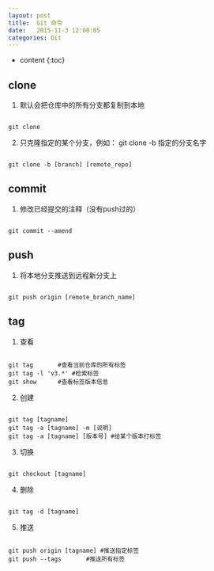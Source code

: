 ```yaml
---
layout: post
title:  Git 命令
date:   2015-11-3 12:00:05
categories: Git
---
```


* content
{:toc}

## clone

1. 默认会把仓库中的所有分支都复制到本地

<code class="hljs">
git clone
</code>

2. 只克隆指定的某个分支，例如： git clone -b 指定的分支名字

<code class="hljs">
git clone -b [branch] [remote_repo]
</code>

## commit

1. 修改已经提交的注释（没有push过的）

<code class="hljs">
git commit --amend
</code>

## push

1. 将本地分支推送到远程新分支上

<code class="hljs">
git push origin [remote_branch_name]
</code>

## tag

1. 查看

<code class="hljs">
git tag 	  #查看当前仓库的所有标签
git tag -l 'v3.*' #检索标签
git show	  #查看标签版本信息
</code>

2. 创建

<code class="hljs">
git tag [tagname]
git tag -a [tagname] -m [说明]
git tag -a [tagname] [版本号] #给某个版本打标签
</code>

3. 切换

<code class="hljs">
git checkout [tagname]
</code>

4. 删除

<code class="hljs">
git tag -d [tagname]
</code>

5. 推送

<code class="hljs">
git push origin [tagname] #推送指定标签
git push --tags		  #推送所有标签
</code>

